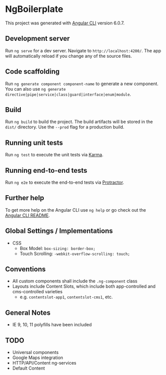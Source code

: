 # NgBoilerplate

This project was generated with [Angular CLI](https://github.com/angular/angular-cli) version 6.0.7.

## Development server

Run `ng serve` for a dev server. Navigate to `http://localhost:4200/`. The app will automatically reload if you change any of the source files.

## Code scaffolding

Run `ng generate component component-name` to generate a new component. You can also use `ng generate directive|pipe|service|class|guard|interface|enum|module`.

## Build

Run `ng build` to build the project. The build artifacts will be stored in the `dist/` directory. Use the `--prod` flag for a production build.

## Running unit tests

Run `ng test` to execute the unit tests via [Karma](https://karma-runner.github.io).

## Running end-to-end tests

Run `ng e2e` to execute the end-to-end tests via [Protractor](http://www.protractortest.org/).

## Further help

To get more help on the Angular CLI use `ng help` or go check out the [Angular CLI README](https://github.com/angular/angular-cli/blob/master/README.md).

## Global Settings / Implementations

* CSS
  * Box Model: `box-sizing: border-box;`
  * Touch Scrolling: `-webkit-overflow-scrolling: touch;`

## Conventions

* All custom components shall include the `.ng-component` class
* Layouts include Content Slots, which include both app-controlled and cms-controlled varieties
  * e.g. `contentslot-app1`, `contentslot-cms1`, etc.

## General Notes
* IE 9, 10, 11 polyfills have been included

## TODO
* Universal components
* Google Maps integration
* HTTP/API/Content ng-services
* Default Content
